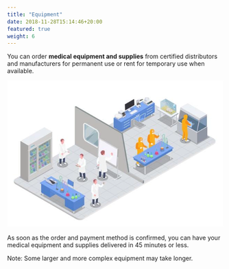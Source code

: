 ```yaml
---
title: "Equipment"
date: 2018-11-28T15:14:46+20:00 
featured: true
weight: 6
---
```


You can order **medical equipment and supplies** from certified distributors and manufacturers for permanent use or rent for temporary use when available.


![Medical Equipment](/images/illustrations/medical-products.webp)

As soon as the order and payment method is confirmed, you can have your medical equipment and supplies delivered in 45 minutes or less. 

Note: Some larger and more complex equipment may take longer.



